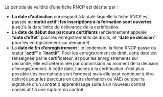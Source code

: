 La période de validité d’une fiche RNCP est décrite par :

- **La date d’activation** correspond à la date laquelle la fiche RNCP est passée au **statut actif : les inscriptions à la formation sont ouvertes** jusqu'à la date limite de délivrance de la certification.
- La **date de début des parcours certifiants** (anciennement appelée “**date d’effet**” pour les enregistrements de droits, et “**date de décision**” pour les enregistrement sur demande)
- La **date de fin d’enregistrement** : le lendemain, la fiche RNCP passe du statut “**actif**” à “**inactif**”. Pour les enregistrement de droit, cette date est renseignée par le certificateur, et pour les enregistrements sur demande, elle est déterminée par commission au moment de la décision d’enregistrement. A cette date, l'accès à la certification n'est plus possible (les inscriptions sont fermées) mais elle peut continuer à être délivrée pour les parcours en cours (formation ou VAE) ou pour la signature d'un contrat d'apprentissage suite à un nouveau contrat consécutif à une rupture du contrat.

